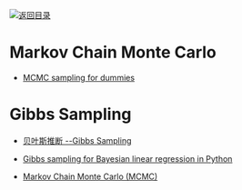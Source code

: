 [![返回目录](https://user-images.githubusercontent.com/5803001/38079637-ff0abcf0-3371-11e8-9b76-ad651620afc7.jpg)](https://github.com/wxyyxc1992/Awesome-Lists) 
 
 
# Markov Chain Monte Carlo

* [MCMC sampling for dummies](http://twiecki.github.io/blog/2015/11/10/mcmc-sampling/)

# Gibbs Sampling

* [贝叶斯推断 --Gibbs Sampling](http://blog.csdn.net/u010533386/article/details/51449812)

- [Gibbs sampling for Bayesian linear regression in Python](http://kieranrcampbell.github.io/gibbs-sampling-bayesian-linear-regression/)

- [Markov Chain Monte Carlo (MCMC)](https://people.duke.edu/~ccc14/sta-663/MCMC.html)